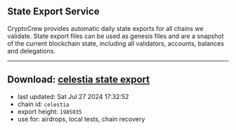 ## State Export Service
CryptoCrew provides automatic daily state exports for all chains we validate. State export files can be used as genesis files and are a snapshot of the current blockchain state, including all validators, accounts, balances and delegations.

---
**Download: [celestia state export](https://dl-eu2.ccvalidators.com/SERVICE/celestia/celestia_export_1985035.json)**
---

- last updated: Sat Jul 27 2024 17:32:52
- chain id: `celestia`
- export height: `1985035`
- use for: airdrops, local tests, chain recovery
